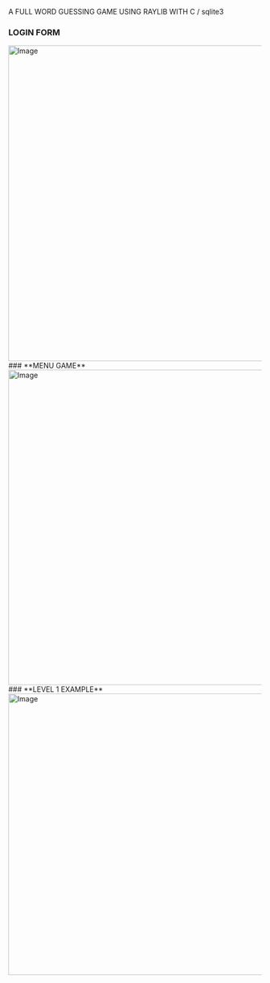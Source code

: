 A FULL WORD GUESSING GAME USING RAYLIB WITH C / sqlite3
### **LOGIN FORM**
<img width="806" height="628" alt="Image" src="https://github.com/user-attachments/assets/7c408ee1-e876-41c4-89e7-51467521518b" />
### **MENU GAME**

<img width="806" height="627" alt="Image" src="https://github.com/user-attachments/assets/0172127a-3b79-4473-8b89-cf460cffd247" />
### **LEVEL 1 EXAMPLE**

<img width="806" height="560" alt="Image" src="https://github.com/user-attachments/assets/156a8e56-ae73-4b49-8604-abe37006cbc1" />
